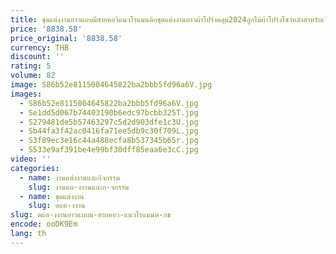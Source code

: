 ```yaml
---
title: ชุดแต่งงานยาวแบบมีสายคอวีแนวโรแมนติกชุดแต่งงานยาวผ้าโปร่งคลุม2024ลูกไม้ผ้าโปร่งโชว์หลังสำหรับเจ้าสาวงานปาร์ตี้ชุดเจ้าสาวทางการสีงาช้าง
price: '8838.58'
price_original: '8838.58'
currency: THB
discount: ''
rating: 5
volume: 82
image: S86b52e8115004645822ba2bbb5fd96a6V.jpg
images:
  - S86b52e8115004645822ba2bbb5fd96a6V.jpg
  - Se1dd5d067b74403190b6edc97bcbb325T.jpg
  - S279481de5b57463297c5d2d903dfe1c3U.jpg
  - Sb44fa3f42ac0416fa71ee5db9c30f709L.jpg
  - S3f89ec3e16c44a488ecfa8b537345b65r.jpg
  - S533e9af391be4e99bf30dff85eaa6e3cC.jpg
video: ''
categories:
  - name: งานแต่งงานและกิจกรรม
    slug: งานแต-งงานและก-จกรรม
  - name: ชุดแต่งงาน
    slug: ดแต-งงาน
slug: ดแต-งงานยาวแบบม-สายคอว-แนวโรแมนต-กช
encode: ooDK9Em
lang: th
---
```

  